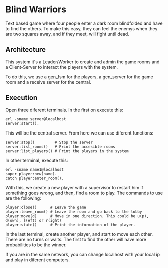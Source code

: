 # Blind Warriors

Text based game where four people enter a dark room blindfolded and have to find the others. To make this easy, they can feel the enemys when they are two squares away, and if they meet, will fight until dead.

## Architecture

This system it's a Leader/Worker to create and admin the game rooms and a Client-Server to interact the players with the system. 

To do this, we use a gen_fsm for the players, a gen_server for the game room and a receive server for the central.

## Execution

Open three diferent terminals. In the first on execute this:

	erl -sname server@localhost
	server:start().

This will be the central server. From here we can use diferent functions:

	server:stop()	      # Stop the server
	server:list_rooms()	  # Print the accesible rooms
	server:list_players() # Print the players in the system
	
In other terminal, execute this:

	erl -sname name1@localhost
	super_player:new(name).
	catch player:enter_room().
	
With this, we create a new player with a supervisor to restart him if something goes wrong, and then, find a room to play. The commands to use are the following:

	player:close()		# Leave the game
	player:leave_room()	# Leave the room and go back to the lobby
	player:move(d)		# Move in one direction. This could be u(p), d(own), l(eft) or r(ight)
	player:state()		# Print the information of the player.
	
In the last terminal, create another player, and start to move each other. There are no turns or waits. The first to find the other will have more probabilities to be the winner.

If you are in the same network, you can change localhost with your local ip and play in diferent computers.